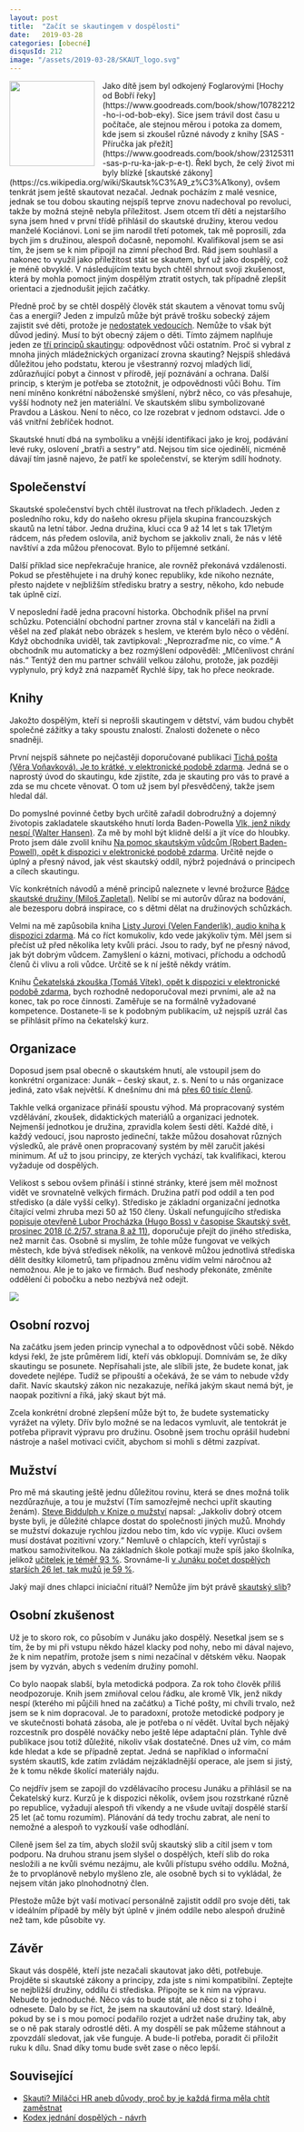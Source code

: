 ```yaml
---
layout: post
title:  "Začít se skautingem v dospělosti"
date:   2019-03-28
categories: [obecné]
disqusId: 212
image: "/assets/2019-03-28/SKAUT_logo.svg"
---
```


<div style="float: left; margin: 0 1em 1em 0; text-align: center;"><img src="/assets/2019-03-28/SKAUT_logo.svg" width="150px" /></div>Jako dítě jsem byl odkojený Foglarovými [Hochy od Bobří řeky](https://www.goodreads.com/book/show/10782212-ho-i-od-bob-eky). Sice jsem trávil dost času u počítače, ale stejnou měrou i potoka za domem, kde jsem si zkoušel různé návody z knihy [SAS - Příručka jak přežít](https://www.goodreads.com/book/show/23125311-sas-p-ru-ka-jak-p-e-t). Řekl bych, že celý život mi byly blízké [skautské zákony](https://cs.wikipedia.org/wiki/Skautsk%C3%A9_z%C3%A1kony), ovšem tenkrát jsem ještě skautovat nezačal. Jednak pocházím z malé vesnice, jednak se tou dobou skauting nejspíš teprve znovu nadechoval po revoluci, takže by možná stejně nebyla příležitost. Jsem otcem tří dětí a nejstaršího syna jsem hned v první třídě přihlásil do skautské družiny, kterou vedou manželé Kociánovi. Loni se jim narodil třetí potomek, tak mě poprosili, zda bych jim s družinou, alespoň dočasně, nepomohl. Kvalifikoval jsem se asi tím, že jsem se k nim připojil na zimní přechod Brd. Rád jsem souhlasil a nakonec to využil jako příležitost stát se skautem, byť už jako dospělý, což je méně obvyklé. V následujícím textu bych chtěl shrnout svoji zkušenost, která by mohla pomoct jiným dospělým ztratit ostych, tak případně zlepšit orientaci a zjednodušit jejich začátky.

<!--more-->

Předně proč by se chtěl dospělý člověk stát skautem a věnovat tomu svůj čas a energii? Jeden z impulzů může být právě trošku sobecký zájem zajistit své děti, protože je [nedostatek vedoucích](https://www.idnes.cz/zpravy/domaci/skaut-nedostatek-mista-vedouci-deti-oddil-aktivity-priroda-junak.A181002_095738_domaci_pmk). Nemůže to však být důvod jediný. Musí to být obecný zájem o děti. Tímto zájmem naplňuje jeden ze [tří principů skautingu](https://cs.wikipedia.org/wiki/Skauting#Mor%C3%A1lka_a_n%C3%A1bo%C5%BEenstv%C3%AD): odpovědnost vůči ostatním. Proč si vybral z mnoha jiných mládežnických organizací zrovna skauting? Nejspíš shledává důležitou jeho podstatu, kterou je všestranný rozvoj mladých lidí, zdůrazňující pobyt a činnost v přírodě, její poznávání a ochrana. Další princip, s kterým je potřeba se ztotožnit, je odpovědnosti vůči Bohu. Tím není míněno konkrétní náboženské smýšlení, nýbrž něco, co vás přesahuje, vyšší hodnoty než jen materiální. Ve skautském slibu symbolizované Pravdou a Láskou. Není to něco, co lze rozebrat v jednom odstavci. Jde o váš vnitřní žebříček hodnot.

Skautské hnutí dbá na symboliku a vnější identifikaci jako je kroj, podávání levé ruky, oslovení „bratři a sestry“ atd. Nejsou tím sice ojedinělí, nicméně dávají tím jasně najevo, že patří ke společenství, se kterým sdílí hodnoty.

## Společenství

Skautské společenství bych chtěl ilustrovat na třech příkladech. Jeden z posledního roku, kdy do našeho okresu přijela skupina francouzských skautů na letní tábor. Jedna družina, kluci cca 9 až 14 let s tak 17letým  rádcem, nás předem oslovila, aniž bychom se jakkoliv znali, že nás v létě navštíví a zda můžou přenocovat. Bylo to příjemné setkání.

Další příklad sice nepřekračuje hranice, ale rovněž překonává vzdálenosti. Pokud se přestěhujete i na druhý konec republiky, kde nikoho neznáte, přesto najdete v nejbližším středisku bratry a sestry, někoho, kdo nebude tak úplně cizí.

V neposlední řadě jedna pracovní historka. Obchodník přišel na první schůzku. Potenciální obchodní partner zrovna stál v kanceláři na židli a věšel na zeď plakát nebo obrázek s heslem, ve kterém bylo něco o vědění. Když obchodníka uviděl, tak zavtipkoval: „Neprozraďme nic, co víme.“ A obchodník mu automaticky a bez rozmýšlení odpověděl: „Mlčenlivost chrání nás.“ Tentýž den mu partner schválil velkou zálohu, protože, jak později vyplynulo, prý když zná nazpaměť Rychlé šípy, tak ho přece neokrade.

## Knihy

Jakožto dospělým, kteří si neprošli skautingem v dětství, vám budou chybět společné zážitky a taky spoustu znalostí. Znalosti doženete o něco snadněji.

První nejspíš sáhnete po nejčastěji doporučované publikaci [Tichá pošta (Věra Voňavková). Je to krátké, v elektronické podobě zdarma](https://casopisy.skaut.cz/knihovna/593). Jedná se o naprostý úvod do skautingu, kde zjistíte, zda je skauting pro vás to pravé a zda se mu chcete věnovat. O tom už jsem byl přesvědčený, takže jsem hledal dál.

Do pomyslné povinné četby bych určitě zařadil dobrodružný a dojemný životopis zakladatele skautského hnutí lorda Baden-Powella [Vlk, jenž nikdy nespí (Walter Hansen)](https://www.goodreads.com/review/show/2404581803?book_show_action=false&from_review_page=1). Za mě by mohl být klidně delší a jít více do hloubky. Proto jsem dále zvolil knihu [Na pomoc skautským vůdcům (Robert Baden-Powell), opět k dispozici v elektronické podobě zdarma](https://casopisy.skaut.cz/knihovna/465). Určitě nejde o úplný a přesný návod, jak vést skautský oddíl, nýbrž pojednává o principech a cílech skautingu.

Víc konkrétních návodů a méně principů naleznete v levné brožurce [Rádce skautské družiny (Miloš Zapletal)](https://www.goodreads.com/review/show/2400493419?book_show_action=false&from_review_page=1). Nelíbí se mi autorův důraz na bodování, ale bezesporu dobrá inspirace, co s dětmi dělat na družinových schůzkách.

Velmi na mě zapůsobila kniha [Listy Jurovi (Velen Fanderlík), audio kniha k dispozici zdarma](https://www.skautskyinstitut.cz/stories/velen-fanderlik-2/). Má co říct komukoliv, kdo vede jakýkoliv tým. Měl jsem si přečíst už před několika lety kvůli práci. Jsou to rady, byť ne přesný návod, jak být dobrým vůdcem. Zamyšlení o kázni, motivaci, příchodu a odchodů členů či vlivu a roli vůdce. Určitě se k ní ještě někdy vrátím.

Knihu [Čekatelská zkouška (Tomáš Vítek), opět k dispozici v elektronické podobě zdarma](https://krizovatka.skaut.cz/dokumenty/file/1604-cekatelska-zkouska-publikace), bych rozhodně nedoporučoval mezi prvními, ale až na konec, tak po roce činnosti. Zaměřuje se na formálně vyžadované kompetence. Dostanete-li se k podobným publikacím, už nejspíš uzrál čas se přihlásit přímo na čekatelský kurz.

## Organizace

Doposud jsem psal obecně o skautském hnutí, ale vstoupil jsem do konkrétní organizace: Junák – český skaut, z. s. Není to u nás organizace jediná, zato však největší. K dnešnímu dni má [přes 60 tisíc členů](https://www.skaut.cz/60tisic/).

Takhle velká organizace přináší spoustu výhod. Má propracovaný systém vzdělávání, zkoušek, didaktických materiálů a organizaci jednotek. Nejmenší jednotkou je družina, zpravidla kolem šesti dětí. Každé dítě, i každý vedoucí, jsou naprosto jedineční, takže můžou dosahovat různých výsledků, ale právě onen propracovaný systém by měl zaručit jakési minimum. Ať už to jsou principy, ze kterých vychází, tak kvalifikaci, kterou vyžaduje od dospělých.

Velikost s sebou ovšem přináší i stinné stránky, které jsem měl možnost vidět ve srovnatelně velkých firmách. Družina patří pod oddíl a ten pod středisko (a dále vyšší celky). Středisko je základní organizační jednotka čítající velmi zhruba mezi 50 až 150 členy. Úskalí nefungujícího střediska [popisuje otevřeně Lubor Procházka (Hugo Boss) v časopise Skautský svět, prosinec 2018 (č.2/57, strana 8 až 11)](https://casopisy.skaut.cz/svet/930), doporučuje přejít do jiného střediska, než marnit čas. Osobně si myslím, že tohle může fungovat ve velkých městech, kde bývá středisek několik, na venkově můžou jednotlivá střediska dělit desítky kilometrů, tam případnou změnu vidím velmi náročnou až nemožnou. Ale je to jako ve firmách. Buď neshody překonáte, změníte oddělení či pobočku a nebo nezbývá než odejít.

![](/assets/2019-03-28/WOSM.jpg)

## Osobní rozvoj

Na začátku jsem jeden princip vynechal a to odpovědnost vůči sobě. Někdo kdysi řekl, že jste průměrem lidí, kteří vás obklopují. Domnívám se, že díky skautingu se posunete. Nepřísahali jste, ale slíbili jste, že budete konat, jak dovedete nejlépe. Tudíž se připouští a očekává, že se vám to nebude vždy dařit. Navíc skautský zákon nic nezakazuje, neříká jakým skaut nemá být, je naopak pozitivní a říká, jaký skaut být má.

Zcela konkrétní drobné zlepšení může být to, že budete systematicky vyrážet na výlety. Dřív bylo možné se na ledacos vymluvit, ale tentokrát je potřeba připravit výpravu pro družinu. Osobně jsem trochu oprášil hudební nástroje a našel motivaci cvičit, abychom si mohli s dětmi zazpívat.

## Mužství

Pro mě má skauting ještě jednu důležitou rovinu, která se dnes možná tolik nezdůrazňuje, a tou je mužství (Tím samozřejmě nechci upřít skauting ženám). [Steve Biddulph v Knize o mužství](https://www.goodreads.com/review/show/500170064?book_show_action=false&from_review_page=1) napsal: „Jakkoliv dobrý otcem byste byli, je důležité chlapce dostat do společnosti jiných mužů. Mnohdy se mužství dokazuje rychlou jízdou nebo tím, kdo víc vypije. Kluci ovšem musí dostávat pozitivní vzory.“ Nemluvě o chlapcích, kteří vyrůstají s matkou samoživitelkou. Na základních škole potkají muže spíš jako školníka, jelikož [učitelek je téměř 93&nbsp;%](https://www.czso.cz/documents/10180/32853391/300002163303.pdf/ddec2ddd-fc10-4172-a940-33b8d60889a1?version=1.1). Srovnáme-li [v Junáku počet dospělých starších 26 let, tak mužů je 59&nbsp;%](https://is.skaut.cz/opendata/data/person/clenove-vekova-struktura-pohlavi.csv).

Jaký mají dnes chlapci iniciační rituál? Nemůže jím být právě [skautský slib](https://cs.wikipedia.org/wiki/Skautsk%C3%BD_slib)?

## Osobní zkušenost

Už je to skoro rok, co působím v Junáku jako dospělý. Nesetkal jsem se s tím, že by mi při vstupu někdo házel klacky pod nohy, nebo mi dával najevo, že k nim nepatřím, protože jsem s nimi nezačínal v dětském věku. Naopak jsem by vyzván, abych s vedením družiny pomohl.

Co bylo naopak slabší, byla metodická podpora. Za rok toho člověk příliš neodpozoruje. Knih jsem zmiňoval celou řádku, ale kromě Vlk, jenž nikdy nespí (kterého mi půjčili hned na začátku) a Tiché pošty, mi chvíli trvalo, než jsem se k nim dopracoval. Je to paradoxní, protože metodické podpory je ve skutečnosti bohatá zásoba, ale je potřeba o ní vědět. Uvítal bych nějaký rozcestník pro dospělé nováčky nebo ještě lépe adaptační plán. Tyhle dvě publikace jsou totiž důležité, nikoliv však dostatečné.  Dnes už vím, co mám kde hledat a kde se případně zeptat. Jedná se například o informační systém skautIS, kde zatím zvládám nejzákladnější operace, ale jsem si jistý, že k tomu někde školící materiály najdu.

Co nejdřív jsem se zapojil do vzdělávacího procesu Junáku a přihlásil se na Čekatelský kurz. Kurzů je k dispozici několik, ovšem jsou rozstrkané různě po republice, vyžadují alespoň tři víkendy a ne všude uvítají dospělé starší 25 let (ač tomu rozumím). Plánování dá tedy trochu zabrat, ale není to nemožné a alespoň to vyzkouší vaše odhodlání.

Cíleně jsem šel za tím, abych složil svůj skautský slib a cítil jsem v tom podporu. Na druhou stranu jsem slyšel o dospělých, kteří slib do roka nesložili a ne kvůli svému nezájmu, ale kvůli přístupu svého oddílu. Možná, že to prvoplánově nebylo myšleno zle, ale osobně bych si to vykládal, že nejsem vítán jako plnohodnotný člen.

Přestože může být vaší motivací personálně zajistit oddíl pro svoje děti, tak v ideálním případě by měly být úplně v jiném oddíle nebo alespoň družině než tam, kde působíte vy.

## Závěr

Skaut vás dospělé, kteří jste nezačali skautovat jako děti, potřebuje. Projděte si skautské zákony a principy, zda jste s nimi kompatibilní. Zeptejte se nejbližší družiny, oddílu či střediska. Připojte se k nim na výpravu. Nebude to jednoduché. Něco vás to bude stát, ale něco si z toho i odnesete. Dalo by se říct, že jsem na skautování už dost starý. Ideálně, pokud by se i s mou pomocí podařilo rozjet a udržet naše družiny tak, aby se o ně pak staraly odrostlé děti. A my dospělí se pak můžeme stáhnout a zpovzdálí sledovat, jak vše funguje. A bude-li potřeba, poradit či přiložit ruku k dílu. Snad díky tomu bude svět zase o něco lepší.

## Související

* [Skauti? Miláčci HR aneb důvody, proč by je každá firma měla chtít zaměstnat](https://blog.proudly.cz/off-topic/skauti-milacci-hr-aneb-duvody-proc-by-je-kazda-firma-mela-chtit-zamestnat)
* [Kodex jednání dospělých - návrh](https://krizovatka.skaut.cz/oddil/vzdelavani/bezpecnost-deti/4312-kodex-jednani-dospelych)